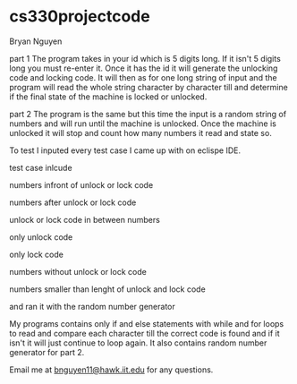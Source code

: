 # cs330projectcode

Bryan Nguyen

part 1 
The program takes in your id which is 5 digits long.
If it isn't 5 digits long you must re-enter it.
Once it has the id it will generate the unlocking code and locking code.
It will then as for one long string of input and the program will read the whole string character by character till and determine if the final state of the machine is locked or unlocked. 

part 2
The program is the same but this time the input is a random string of numbers and will run until the machine is unlocked. 
Once the machine is unlocked it will stop and count how many numbers it read and state so. 

To test I inputed every test case I came up with on eclispe IDE. 

test case inlcude 

numbers infront of unlock or lock code

numbers after unlock or lock code 

unlock or lock code in between numbers 

only unlock code 

only lock code 

numbers without unlock or lock code 

numbers smaller than lenght of unlock and lock code 

and ran it with the random number generator 

My programs contains only if and else statements with while and for loops to read and compare each character till the correct code is found and if it isn't it will just continue to loop again. It also contains random number generator for part 2. 

Email me at bnguyen11@hawk.iit.edu for any questions.
